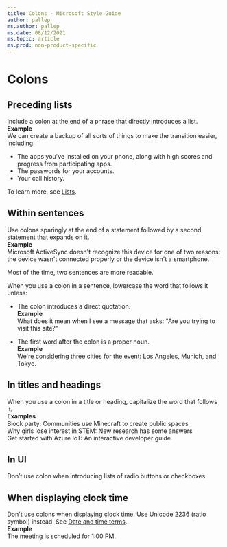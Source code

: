 ```yaml
---
title: Colons - Microsoft Style Guide
author: pallep
ms.author: pallep
ms.date: 08/12/2021
ms.topic: article
ms.prod: non-product-specific
---
```


# Colons

## Preceding lists

Include a colon at the end of a phrase that directly introduces a list.<br />
**Example**  
We can create a backup of all sorts of things to make the transition easier, including: 

  - The apps you've installed on your phone, along with high scores and progress from participating apps. 
  - The passwords for your accounts. 
  - Your call history. 

To learn more, see [Lists](~/scannable-content/lists.md).

## Within sentences

Use colons sparingly at the end of a statement followed by a second statement that expands on it.<br />
**Example**  
Microsoft ActiveSync doesn't recognize this device for one of two reasons:
the device wasn't connected properly or the device isn't a
smartphone.

Most of the time, two sentences are more readable.

When you use a colon in a sentence, lowercase the word that follows it unless:

  - The colon introduces a direct quotation.  
    **Example** <br />What does it mean when I see a message that asks: "Are you trying to visit this site?"  
    
  - The first word after the colon is a proper noun.  
    **Example** <br />We're considering three cities for the event: Los Angeles, Munich, and Tokyo. 
    
## In titles and headings  

When you use a colon in a title or heading, capitalize the word that follows it.  
**Examples**  
Block party: Communities use Minecraft to create public spaces  
Why girls lose interest in STEM: New research has some answers  
Get started with Azure IoT: An interactive developer guide  

## In UI

Don’t use colon when introducing lists of radio buttons or checkboxes.

## When displaying clock time

Don't use colons when displaying clock time. Use Unicode 2236 (ratio symbol) instead. See [Date and time terms](~/scannable-content/date-and-time-terms.md).<br />
**Example**<br />
The meeting is scheduled for 1∶00 PM.
